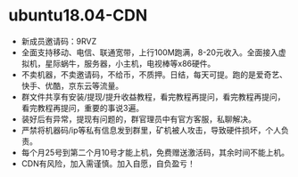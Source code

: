 # ubuntu18.04-CDN
* 新成员邀请码：9RVZ
* 全面支持移动、电信、联通宽带，上行100M跑满，8-20元收入。全面接入虚拟机，星际蜗牛，服务器，小主机，电视棒等x86硬件。
* 不卖机器，不卖邀请码，不给币，不质押。日结，每天可提。跑的是爱奇艺、快手、优酷，京东云等流量。 
* 群文件共享有安装/提现/提升收益教程，看完教程再提问，看完教程再提问，看完教程再提问，重要的事说3遍。 
* 装好后有异常，提现有问题的，群官理员中有官方客服，私聊解决。
* 严禁将机器码/ip等私有信息发到群里，矿机被人攻击，导致硬件损坏，个人负责。 
* 每个月25号到第二个月10号才能上机，免费赠送激活码，其余时间不能上机。
* CDN有风险，加入需谨慎。加入自愿，自负盈亏！
